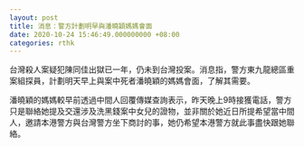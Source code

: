 ```yaml
---
layout: post
title: 消息：警方計劃明早與潘曉穎媽媽會面
date: 2020-10-24 15:46:49.000000000 +08:00
categories: rthk
---
```


台灣殺人案疑犯陳同佳出獄已一年，仍未到台灣投案。消息指，警方東九龍總區重案組探員，計劃明天早上與案中死者潘曉穎的媽媽會面，了解其需要。

潘曉穎的媽媽較早前透過中間人回覆傳媒查詢表示，昨天晚上9時接獲電話，警方只是聯絡她提及交還涉及洗黑錢案中女兒的證物，並非關於她近日所提希望當中間人，邀請本港警方與台灣警方坐下商討的事，她仍希望本港警方就此事盡快跟她聯絡。
